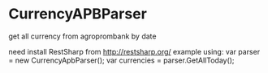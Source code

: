 # CurrencyAPBParser
get all currency from agroprombank by date

need install RestSharp from http://restsharp.org/ 
example using:
  var parser = new CurrencyApbParser();
  var currencies = parser.GetAllToday();
